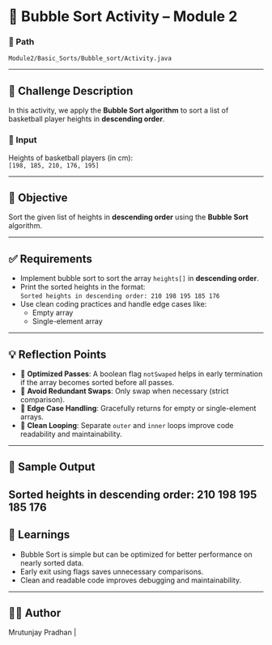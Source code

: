 # 🏀 Bubble Sort Activity – Module 2

### 📂 Path
`Module2/Basic_Sorts/Bubble_sort/Activity.java`

---

## 📘 Challenge Description

In this activity, we apply the **Bubble Sort algorithm** to sort a list of basketball player heights in **descending order**.

### 🔢 Input
Heights of basketball players (in cm):  
`[198, 185, 210, 176, 195]`

---

## 🎯 Objective

Sort the given list of heights in **descending order** using the **Bubble Sort** algorithm.

---

## ✅ Requirements
- Implement bubble sort to sort the array `heights[]` in **descending order**.
- Print the sorted heights in the format:  
  `Sorted heights in descending order: 210 198 195 185 176`
- Use clean coding practices and handle edge cases like:
  - Empty array
  - Single-element array

---

## 💡 Reflection Points

- 🔁 **Optimized Passes**: A boolean flag `notSwaped` helps in early termination if the array becomes sorted before all passes.
- 🚫 **Avoid Redundant Swaps**: Only swap when necessary (strict comparison).
- 🧪 **Edge Case Handling**: Gracefully returns for empty or single-element arrays.
- 🧼 **Clean Looping**: Separate `outer` and `inner` loops improve code readability and maintainability.

---

## 📌 Sample Output

Sorted heights in descending order: 210 198 195 185 176
---

## 🧠 Learnings

- Bubble Sort is simple but can be optimized for better performance on nearly sorted data.
- Early exit using flags saves unnecessary comparisons.
- Clean and readable code improves debugging and maintainability.

---

## 👨‍💻 Author
Mrutunjay Pradhan | 